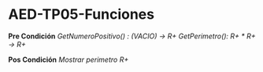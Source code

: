 # AED-TP05-Funciones

**Pre Condición**
*GetNumeroPositivo() : (VACIO) -> R+*
*GetPerimetro(): R+ * R+ -> R+*

**Pos Condición**
*Mostrar perimetro R+*


